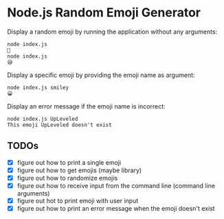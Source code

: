 # Node.js Random Emoji Generator

Display a random emoji by running the application without any arguments:

```
node index.js
🙌
node index.js
😅
```

Display a specific emoji by providing the emoji name as argument:

```
node index.js smiley
😀
```

Display an error message if the emoji name is incorrect:

```
node index.js UpLeveled
This emoji UpLeveled doesn't exist
```

## TODOs

- [x] figure out how to print a single emoji
- [x] figure out how to get emojis (maybe library)
- [x] figure out how to randomize emojis
- [x] figure out how to receive input from the command line (command line arguments)
- [x] figure out hot to print emoji with user input
- [x] figure out how to print an error message when the emoji doesn't exist
